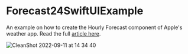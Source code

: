 # Forecast24SwiftUIExample

An example on how to create the Hourly Forecast component of Apple's weather app. Read the full [article here](https://hoyelam.com/swiftui-weather-hourly-forecast-example/).

![CleanShot 2022-09-11 at 14 34 40](https://user-images.githubusercontent.com/7579536/189529043-3c3eec76-f01f-46a3-8d27-fdb35aa5c2fb.gif)
